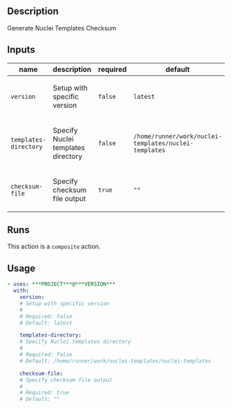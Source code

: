 ## Description

Generate Nuclei Templates Checksum

## Inputs

| name | description | required | default |
| --- | --- | --- | --- |
| `version` | <p>Setup with specific version</p> | `false` | `latest` |
| `templates-directory` | <p>Specify Nuclei templates directory</p> | `false` | `/home/runner/work/nuclei-templates/nuclei-templates` |
| `checksum-file` | <p>Specify checksum file output</p> | `true` | `""` |


## Runs

This action is a `composite` action.

## Usage

```yaml
- uses: ***PROJECT***@***VERSION***
  with:
    version:
    # Setup with specific version
    #
    # Required: false
    # Default: latest

    templates-directory:
    # Specify Nuclei templates directory
    #
    # Required: false
    # Default: /home/runner/work/nuclei-templates/nuclei-templates

    checksum-file:
    # Specify checksum file output
    #
    # Required: true
    # Default: ""
```




